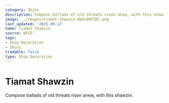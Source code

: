 ```yaml
---
category: Skins
description: Compose ballads of old threats risen anew, with this shawzin.
image: ../images/tiamat-shawzin-0b4c00f207.png
last_updated: '2025-09-17'
name: Tiamat Shawzin
source: WFCD
tags:
- Ship Decoration
- Skins
tradable: false
type: Ship Decoration
---
```


# Tiamat Shawzin

Compose ballads of old threats risen anew, with this shawzin.

